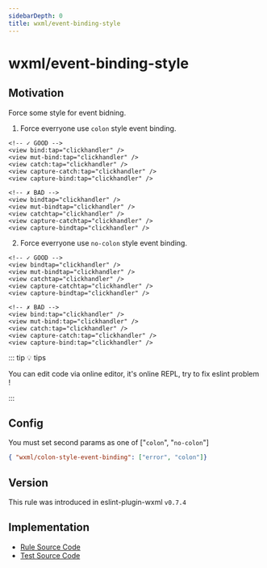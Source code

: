 ```yaml
---
sidebarDepth: 0
title: wxml/event-binding-style
---
```


# wxml/event-binding-style

## Motivation

Force some style for event bidning.

1. Force everryone use `colon` style event binding.

<eslint-code-block :rules="{'wxml/event-binding-style': ['error', 'colon']}" >

```wxml
<!-- ✓ GOOD -->
<view bind:tap="clickhandler" />
<view mut-bind:tap="clickhandler" />
<view catch:tap="clickhandler" />
<view capture-catch:tap="clickhandler" />
<view capture-bind:tap="clickhandler" />

<!-- ✗ BAD -->
<view bindtap="clickhandler" />
<view mut-bindtap="clickhandler" />
<view catchtap="clickhandler" />
<view capture-catchtap="clickhandler" />
<view capture-bindtap="clickhandler" />
```

</eslint-code-block>

2. Force everryone use `no-colon` style event binding.

<eslint-code-block :rules="{'wxml/event-binding-style': ['error', 'no-colon']}" >

```wxml
<!-- ✓ GOOD -->
<view bindtap="clickhandler" />
<view mut-bindtap="clickhandler" />
<view catchtap="clickhandler" />
<view capture-catchtap="clickhandler" />
<view capture-bindtap="clickhandler" />

<!-- ✗ BAD -->
<view bind:tap="clickhandler" />
<view mut-bind:tap="clickhandler" />
<view catch:tap="clickhandler" />
<view capture-catch:tap="clickhandler" />
<view capture-bind:tap="clickhandler" />
```

</eslint-code-block>

::: tip 💡 tips

You can edit code via online editor, it's online REPL, try to fix eslint problem !

:::

## Config

You must set second params as one of ["`colon`", "`no-colon`"]

```json
{ "wxml/colon-style-event-binding": ["error", "colon"]}
```

## Version

This rule was introduced in eslint-plugin-wxml `v0.7.4`

## Implementation

- [Rule Source Code](https://github.com/wxmlfile/eslint-plugin-wxml/tree/main/lib/rules/event-binding-style.js)
- [Test Source Code](https://github.com/wxmlfile/eslint-plugin-wxml/tree/main/tests/rules/event-binding-style.js)
